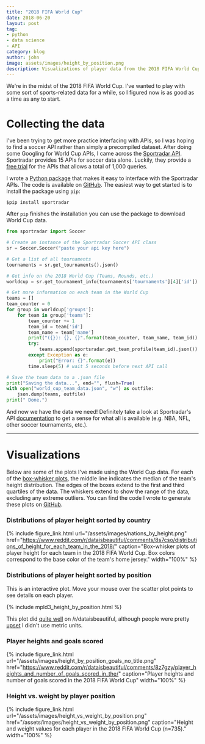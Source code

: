 ```yaml
---
title: "2018 FIFA World Cup"
date: 2018-06-20
layout: post
tag:
- python
- data science
- API
category: blog
author: john
image: assets/images/height_by_position.png
description: Visualizations of player data from the 2018 FIFA World Cup
---
```


We're in the midst of the 2018 FIFA World Cup. I've wanted to play with some sort of sports-related data for a while, so I figured now is as good as a time as any to start.

# Collecting the data
I've been trying to get more practice interfacing with APIs, so I was hoping to find a soccer API rather than simply a precompiled dataset. After doing some Googling for World Cup APIs, I came across the [Sportradar API](https://developer.sportradar.com/io-docs). Sportradar provides 15 APIs for soccer data alone. Luckily, they provide a [free trial](https://developer.sportradar.com/member/register) for the APIs that allows a total of 1,000 queries.

I wrote a [Python package](https://pypi.org/project/sportradar/) that makes it easy to interface with the Sportradar APIs. The code is available on [GitHub](https://github.com/johnwmillr/SportradarAPIs). The easiest way to get started is to install the package using `pip`:

```shell
$pip install sportradar
```
After `pip` finishes the installation you can use the package to download World Cup data.

```python
from sportradar import Soccer

# Create an instance of the Sportradar Soccer API class
sr = Soccer.Soccer("paste your api key here")

# Get a list of all tournaments
tournaments = sr.get_tournaments().json()

# Get info on the 2018 World Cup (Teams, Rounds, etc.)
worldcup = sr.get_tournament_info(tournaments['tournaments'][4]['id']).json()

# Get more information on each team in the World Cup
teams = []
team_counter = 0
for group in worldcup['groups']:
    for team in group['teams']:
        team_counter += 1
        team_id = team['id']
        team_name = team['name']
        print("({}): {}, {}".format(team_counter, team_name, team_id))
        try:
            teams.append(sportsradar.get_team_profile(team_id).json())
        except Exception as e:
            print("Error: {}".format(e))
        time.sleep(5) # wait 5 seconds before next API call

# Save the team data to a .json file
print("Saving the data...", end="", flush=True)
with open("world_cup_team_data.json", "w") as outfile:
    json.dump(teams, outfile)
print(" Done.")
```

And now we have the data we need! Definitely take a look at Sportradar's API [documentation](https://developer.sportradar.com/io-docs) to get a sense for what all is available (e.g. NBA, NFL, other soccer tournaments, etc.).

---
# Visualizations
Below are some of the plots I've made using the World Cup data. For each of the [box-whisker plots](https://pandas.pydata.org/pandas-docs/version/0.22.0/generated/pandas.DataFrame.boxplot.html), the middle line indicates the median of the team's height distribution. The edges of the boxes extend to the first and third quartiles of the data. The whiskers extend to show the range of the data, excluding any extreme outliers. You can find the code I wrote to generate these plots on [GitHub](https://github.com/johnwmillr/WorldCup2018).

### Distributions of player height sorted by country
{% include figure_link.html url="/assets/images/nations_by_height.png" href="https://www.reddit.com/r/dataisbeautiful/comments/8s7cso/distributions_of_height_for_each_team_in_the_2018/" caption="Box-whisker plots of player height for each team in the 2018 FIFA World Cup. Box colors correspond to the base color of the team's home jersey." width="100%" %}

### Distributions of player height sorted by position
This is an interactive plot. Move your mouse over the scatter plot points to see details on each player.

{% include mpld3_height_by_position.html %}

This plot did [quite well](https://www.reddit.com/r/dataisbeautiful/comments/8sg3ok/distributions_of_height_for_the_different/) on /r/dataisbeautiful, although people were pretty [upset](https://www.reddit.com/r/dataisbeautiful/comments/8sg3ok/distributions_of_height_for_the_different/e0zlvx7/) I didn't use metric units.

### Player heights and goals scored
{% include figure_link.html url="/assets/images/height_by_position_goals_no_title.png" href="https://www.reddit.com/r/dataisbeautiful/comments/8z7gzy/player_heights_and_number_of_goals_scored_in_the/" caption="Player heights and number of goals scored in the 2018 FIFA World Cup" width="100%" %}

### Height vs. weight by player position
{% include figure_link.html url="/assets/images/height_vs_weight_by_position.png" href="/assets/images/height_vs_weight_by_position.png" caption="Height and weight values for each player in the 2018 FIFA World Cup (n=735)." width="100%" %}
